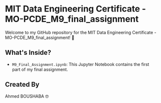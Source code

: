 # MIT Data Engineering Certificate - MO-PCDE_M9_final_assignment

Welcome to my GitHub repository for the MIT Data Engineering Certificate - MO-PCDE_M9_final_assignment! 🚀

## What's Inside?

- `M9_Final_Assignment.ipynb`: This Jupyter Notebook contains the first part of my final assignment.

## Created By

Ahmed BOUSHABA 🤓
